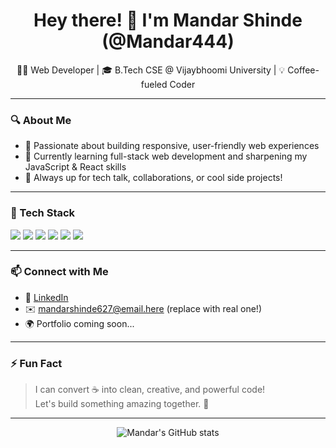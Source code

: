 <h1 align="center">Hey there! 👋 I'm Mandar Shinde (@Mandar444)</h1>

<p align="center">
  👨‍💻 Web Developer | 🎓 B.Tech CSE @ Vijaybhoomi University | 💡 Coffee-fueled Coder
</p>

---

### 🔍 About Me
- 🎯 Passionate about building responsive, user-friendly web experiences
- 🌱 Currently learning full-stack web development and sharpening my JavaScript & React skills
- 💬 Always up for tech talk, collaborations, or cool side projects!

---

### 🔧 Tech Stack
<p>
  <img src="https://img.shields.io/badge/HTML5-E34F26?style=flat-square&logo=html5&logoColor=white" />
  <img src="https://img.shields.io/badge/CSS3-1572B6?style=flat-square&logo=css3&logoColor=white" />
  <img src="https://img.shields.io/badge/JavaScript-F7DF1E?style=flat-square&logo=javascript&logoColor=black" />
  <img src="https://img.shields.io/badge/React-61DAFB?style=flat-square&logo=react&logoColor=black" />
  <img src="https://img.shields.io/badge/Node.js-339933?style=flat-square&logo=nodedotjs&logoColor=white" />
  <img src="https://img.shields.io/badge/Vercel-000000?style=flat-square&logo=vercel&logoColor=white" />
</p>

---

### 📫 Connect with Me
- 💼 [LinkedIn](https://www.linkedin.com/in/mandar-shinde-42aa912b9)
- ✉️ mandarshinde627@email.here (replace with real one!)
- 🌍 Portfolio coming soon...

---

### ⚡ Fun Fact
> I can convert ☕ into clean, creative, and powerful code!  
> Let's build something amazing together. 🚀

---

<p align="center">
  <img src="https://github-readme-stats.vercel.app/api?username=Mandar444&show_icons=true&theme=radical" alt="Mandar's GitHub stats" />
</p>
